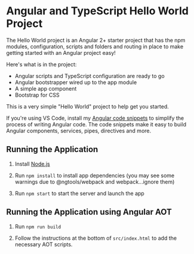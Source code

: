 # Angular and TypeScript Hello World Project

The Hello World project is an Angular 2+ starter project that has the npm modules, 
configuration, scripts and folders and routing in place to make getting started 
with an Angular project easy!

Here's what is in the project:

* Angular scripts and TypeScript configuration are ready to go
* Angular bootstrapper wired up to the app module
* A simple app component 
* Bootstrap for CSS

This is a very simple "Hello World" project to help get you started.

If you're using VS Code, install my [Angular code snippets](https://blog.codewithdan.com/2016/08/30/angular-2-typescript-and-html-snippets-for-vs-code) 
to simplify the process of writing Angular code. The code snippets make it easy
to build Angular components, services, pipes, directives and more.


## Running the Application

1. Install [Node.js](http://nodejs.org)

1. Run `npm install` to install app dependencies (you may see some warnings due to @ngtools/webpack and webpack...ignore them)

1. Run `npm start` to start the server and launch the app

## Running the Application using Angular AOT

1. Run `npm run build`

1. Follow the instructions at the bottom of `src/index.html` to add the necessary AOT scripts.
